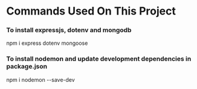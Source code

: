 # Commands Used On This Project

### To install expressjs, dotenv and mongodb 
npm i express dotenv mongoose

### To install nodemon and update development dependencies in package.json
npm i nodemon --save-dev